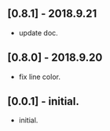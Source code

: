 ## [0.8.1] - 2018.9.21

* update doc.

## [0.8.0] - 2018.9.20

* fix line color.

## [0.0.1] - initial.

* initial.